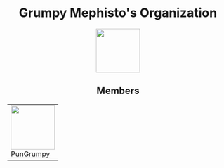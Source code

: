 <div align="center">
  <h1>Grumpy Mephisto's Organization</h1>
  <img src="https://avatars.githubusercontent.com/u/114766119?s=200&v=4" width="100px" />
</div>

<div align="center">
  <h2>Members</h2>
<table>
  <tr>
    <td>
      <img src="https://avatars.githubusercontent.com/u/108584943?v=4" width="100px" />
      <br />
      <a href="https://github.com/PunGrumpy">PunGrumpy</a>
    </td>
  </tr>
</table>
</div>
